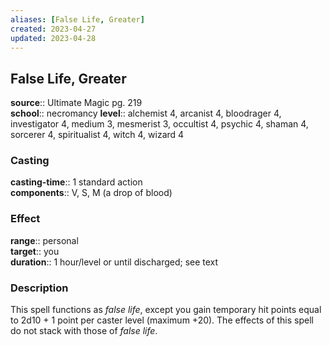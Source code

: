```yaml
---
aliases: [False Life, Greater]
created: 2023-04-27
updated: 2023-04-28
---
```


## False Life, Greater

**source**:: Ultimate Magic pg. 219  
**school**:: necromancy
**level**:: alchemist 4, arcanist 4, bloodrager 4, investigator 4, medium 3, mesmerist 3, occultist 4, psychic 4, shaman 4, sorcerer 4, spiritualist 4, witch 4, wizard 4

### Casting

**casting-time**:: 1 standard action  
**components**:: V, S, M (a drop of blood)

### Effect

**range**:: personal  
**target**:: you  
**duration**:: 1 hour/level or until discharged; see text

### Description

This spell functions as *false life*, except you gain temporary hit points equal to 2d10 + 1 point per caster level (maximum +20). The effects of this spell do not stack with those of *false life*.
